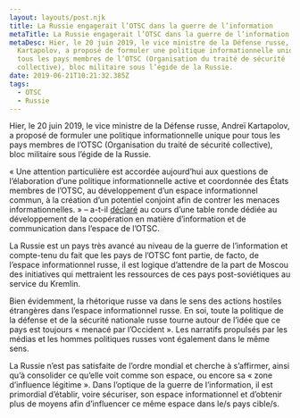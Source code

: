 ```yaml
---
layout: layouts/post.njk
title: La Russie engagerait l’OTSC dans la guerre de l’information
metaTitle: La Russie engagerait l’OTSC dans la guerre de l’information
metaDesc: Hier, le 20 juin 2019, le vice ministre de la Défense russe, Andreï
  Kartapolov, a proposé de formuler une politique informationnelle unique pour
  tous les pays membres de l’OTSC (Organisation du traité de sécurité
  collective), bloc militaire sous l’égide de la Russie.
date: 2019-06-21T10:21:32.385Z
tags:
  - OTSC
  - Russie
---
```

Hier, le 20 juin 2019, le vice ministre de la Défense russe, Andreï Kartapolov, a proposé de formuler une politique informationnelle unique pour tous les pays membres de l’OTSC (Organisation du traité de sécurité collective), bloc militaire sous l’égide de la Russie.

« Une attention particulière est accordée aujourd’hui aux questions de l’élaboration d’une politique informationnelle active et coordonnée des États membres de l’OTSC, au développement d’un espace informationnel commun, à la création d’un potentiel conjoint afin de contrer les menaces informationnelles. » – a-t-il [déclaré](https://tass.ru/armiya-i-opk/6573842) au cours d’une table ronde dédiée au développement de la coopération en matière d’information et de communication dans l’espace de l’OTSC.

La Russie est un pays très avancé au niveau de la guerre de l’information et compte-tenu du fait que les pays de l’OTSC font partie, de facto, de l’espace informationnel russe, il est logique d’attendre de la part de Moscou des initiatives qui mettraient les ressources de ces pays post-soviétiques au service du Kremlin.

Bien évidemment, la rhétorique russe va dans le sens des actions hostiles étrangères dans l’espace informationnel russe. En soi, toute la politique de la défense et de la sécurité nationale russe tourne autour de l’idée que ce pays est toujours « menacé par l’Occident ». Les narratifs propulsés par les médias et les hommes politiques russes vont également dans le même sens.

La Russie n’est pas satisfaite de l’ordre mondial et cherche à s’affirmer, ainsi qu’à consolider ce qu’elle voit comme son espace, ou encore sa « zone d’influence légitime ». Dans l’optique de la guerre de l’information, il est primordial d’établir, voire sécuriser, son espace informationnel et d’obtenir plus de moyens afin d’influencer ce même espace dans le/s pays cible/s.
